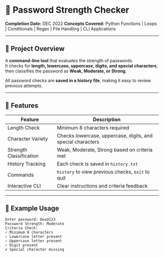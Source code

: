 # 🔐 Password Strength Checker

**Completion Date:** DEC 2022
**Concepts Covered:** Python Functions | Loops | Conditionals | Regex | File Handling | CLI Applications  

---

## 🔹 Project Overview

A **command-line tool** that evaluates the strength of passwords.  
It checks for **length, lowercase, uppercase, digits, and special characters**, then classifies the password as **Weak, Moderate, or Strong**.  

All password checks are **saved in a history file**, making it easy to review previous attempts.

---

## 🔹 Features

| Feature | Description |
|---------|-------------|
| Length Check | Minimum 8 characters required |
| Character Variety | Checks lowercase, uppercase, digits, and special characters |
| Strength Classification | Weak, Moderate, Strong based on criteria met |
| History Tracking | Each check is saved in `history.txt` |
| Commands | `history` to view previous checks, `exit` to quit |
| Interactive CLI | Clear instructions and criteria feedback |

---

## 🔹 Example Usage
```
Enter password: Dev@123
Password Strength: Moderate
Criteria Check:
✓ Minimum 8 characters
✓ Lowercase letter present
✓ Uppercase letter present
✓ Digit present
✗ Special character missing


